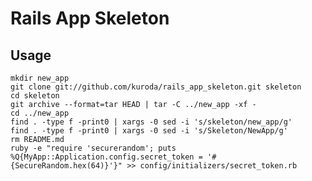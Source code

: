 Rails App Skeleton
==================


Usage
-----

    mkdir new_app
    git clone git://github.com/kuroda/rails_app_skeleton.git skeleton
    cd skeleton
    git archive --format=tar HEAD | tar -C ../new_app -xf -
    cd ../new_app
    find . -type f -print0 | xargs -0 sed -i 's/skeleton/new_app/g'
    find . -type f -print0 | xargs -0 sed -i 's/Skeleton/NewApp/g'
    rm README.md
    ruby -e "require 'securerandom'; puts %Q{MyApp::Application.config.secret_token = '#{SecureRandom.hex(64)}'}" >> config/initializers/secret_token.rb
